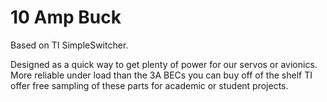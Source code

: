 10 Amp Buck
===========

Based on TI SimpleSwitcher.

Designed as a quick way to get plenty of power for our servos or avionics. More reliable under load than the 3A BECs you can buy off of the shelf
TI offer free sampling of these parts for academic or student projects. 

